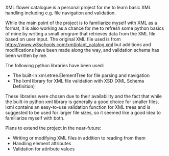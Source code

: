 XML flower catalogue is a personal project for me to learn basic XML handling including e.g. file navigation and validation.

While the main point of the project is to familiarize myself with XML as a format, it is also working as a 
chance for me to refresh some python basics of mine by writing a small program that retrieves data
from the XML file based on user input. The original XML file used is from https://www.w3schools.com/xml/plant_catalog.xml
but additions and modifications have been made along the way, and validation schema has been written by me.

The following python libraries have been used:
- The built-in xml.etree.ElementTree for file parsing and navigation
- The lxml library for XML file validation with XSD (XML Schema Definition)

These libraries were chosen due to their availability and the fact that while the built-in python xml library is generally a good choice for smaller
files, lxml contains an easy-to-use validation function for XML trees and is suggested to be used for larger file sizes, so it seemed like a good idea to 
familiarize myself with both.

Plans to extend the project in the near-future:
- Writing or modifying XML files in addition to reading from them
- Handling element attributes
- Validation for attribute values
